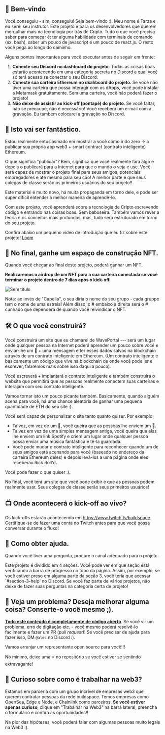 👋 Bem-vindo
----------------------------------

Você conseguiu - sim, conseguiu! Seja bem-vindo :). Meu nome é Farza e eu serei seu instrutor. Este projeto é para os desenvolvedores que querem mergulhar mais na tecnologia por trás de Cripto. Tudo o que você precisa saber para começar é: ter alguma habilidade com terminais de comando (ex. bash), saber um pouco de javascript e um pouco de react.js. O resto você pega ao longo do caminho.

Alguns pontos importantes para você executar antes de seguir em frente:

1. **Conecte seu Discord no dashboard do projeto.** Todas as coisas boas estarão acontecendo em uma categoria secreta no Discord a qual você só terá acesso se conectar o seu Discord.
2. **Conecte sua carteira Ethereum no dsahboard do projeto.** Se você não tiver uma carteira que possa interagir com os dApps, você pode instalar a Metamask gratuitamente. Sem uma carteira, você não poderá fazer o projeto!
3. **Não deixe de assistir ao kick-off (pontapé) do projeto**. Se você faltar, não se preocupe, não é necessário! Você receberá um e-mail com a gravação. Eu também colocarei a gravação no Discord.


🚀 Isto vai ser fantástico.
----------------------------------

Estou realmente entusiasmado em mostrar a você como ir do zero -> a publicar sua própria app web3 + smart contract (contrato inteligente) Ethereum.

O que significa "publicar"? Bem, significa que você realmente fará algo e depois o publicará para a Internet para que o mundo o veja e use. Você será capaz de mostrar o projeto final para seus amigos, potenciais empregadores e até mesmo para seu cão! A melhor parte é que seus colegas de classe serão os primeiros usuários do seu projeto!!

Este material é muito novo, há muita propaganda em torno dele, e pode ser super difícil entender a melhor maneira de aprendê-lo.

Com este projeto, você aprenderá sobre a tecnologia de Cripto escrevendo código e entrando nas coisas boas. Sem baboseira. Também vamos rever a teoria e os conceitos mais profundos, mas, tudo será estruturado em torno do seu projeto.

Confira abaixo um pequeno vídeo de introdução que eu fiz sobre este projeto!
[Loom](https://www.loom.com/share/8746b43760c74c6791ba17af9940ea8e)


👀 No final, ganhe um espaço de construção NFT.
-------------------

Quando você chegar ao final deste projeto, poderá ganhar um NFT.

**Realizaremos o airdrop de um NFT para a sua carteira conectada se você terminar o projeto dentro de 7 dias após o kick-off.**

![Sem título](https://i.imgur.com/HlRJTTf.png)

Nota: ao invés de "Capella", o seu diria o nome do seu grupo - cada gruppo tem o nome de uma estrela! Além disso, o # embaixo à direita será o # cunhado que dependerá de quando você reivindicar o NFT.


🛠 O que você construirá?
-----------------------------

Você construirá um site que eu chamarei de WavePortal --- será um lugar onde qualquer pessoa na Internet poderá aprender um pouco sobre você e enviar-lhe um 👋 + uma mensagem e ter esses dados salvos na blockchain através de um contrato inteligente em Ethereum. (Um contrato inteligente é basicamente um código que vive na blockchain de onde você pode ler e escrever, falaremos mais sobre isso daqui a pouco).

Você escreverá + implantará o contrato inteligente e também construirá o website que permitirá que as pessoas realmente conectem suas carteiras e interajam com seu contrato inteligente.

Vamos tornar isto um pouco picante também. Basicamente, quando alguém acena para você, há uma chance aleatória de ganhar uma pequena quantidade de ETH do seu site :).

Você será capaz de personalizar o site tanto quanto quiser. Por exemplo:
- Talvez, em vez de um 👋, você queira que as pessoas lhe enviem um 💩.
- Talvez em vez de uma simples mensagem antiga, você queira que elas lhe enviem um link Spotify e criem um lugar onde qualquer pessoa possa enviar uma música fantástica e tê-la guardada.
- Você pode mudar o contrato inteligente para reconhecer quando um de seus amigos está acenando para você (baseado no endereço da carteira Ethereum deles) e depois levá-los a uma página onde eles receberão Rick Roll'd.

Você pode fazer o que quiser :).

No final, você terá um site que você pode exibir e que as pessoas podem realmente usar. Seus colegas de classe serão seus primeiros usuários!


📺 Onde acontecerá o kick-off ao vivo?
---------------------------------------

Os kick-offs estarão acontecendo em <https://www.twitch.tv/buildspace>. Certifique-se de fazer uma conta no Twitch antes para que você possa conversar durante o fluxo!


🤚 Como obter ajuda.
---------------------------------------

Quando você tiver uma pergunta, procure o canal adequado para o projeto.

Este projeto é dividido em 4 seções. Você pode ver em que seção está verificando a barra de progresso no topo da página. Assim, por exemplo, se você estiver preso em alguma parte da seção 3, você teria que acessar `#section-3-help' no Discord. Se você faz parte de vários projetos, não deixe de fazer suas perguntas na categoria certa de projeto!


🤘 Veja um problema? Deseja melhorar alguma coisa? Conserte-o você mesmo ;).
---------------------------------------

**[Todo este conteúdo é completamente de código aberto](https://github.com/buildspace/buildspace-projects)**. Se você vir um problema, erro de digitação etc. - você mesmo poderá resolvê-lo facilmente e fazer um PR (_pull request_)! Se você precisar de ajuda para fazer isso, DM `@alec` no Discord :). 

Vamos arranjar um representante open source para você!!!

No mínimo, deixe uma ⭐ no repositório se você estiver se sentindo extravagante!


🚨 Curioso sobre como é trabalhar na web3?
-------------------

Estamos em parceria com um grupo incrível de empresas web3 que querem contratar pessoas da rede buildspace. Temos empresas como OpenSea, Edge e Node, e Chainlink como parceiros. **Se você estiver apenas curioso**, clique em "Trabalhar na Web3" na barra lateral, preencha o formulário e confira as oportunidades!!

Na pior das hipóteses, você poderá falar com algumas pessoas muito legais na Web3 :).